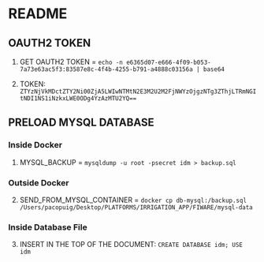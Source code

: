 # README

## OAUTH2 TOKEN
1. GET OAUTH2 TOKEN = ```echo -n e6365d07-e666-4f09-b053-7a73e63ac5f3:83587e8c-4f4b-4255-b791-a4888c03156a | base64```

2. TOKEN: ```ZTYzNjVkMDctZTY2Ni00ZjA5LWIwNTMtN2E3M2U2M2FjNWYzOjgzNTg3ZThjLTRmNGItNDI1NS1iNzkxLWE0ODg4YzAzMTU2YQ==```

## PRELOAD MYSQL DATABASE

### Inside Docker

1. MYSQL_BACKUP = `mysqldump -u root -psecret idm > backup.sql`

### Outside Docker

2. SEND_FROM_MYSQL_CONTAINER = `docker cp db-mysql:/backup.sql /Users/pacopuig/Desktop/PLATFORMS/IRRIGATION_APP/FIWARE/mysql-data`

### Inside Database File

3. INSERT IN THE TOP OF THE DOCUMENT: `CREATE DATABASE idm; USE idm`
